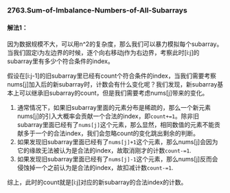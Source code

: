 ### 2763.Sum-of-Imbalance-Numbers-of-All-Subarrays

#### 解法1：
因为数据规模不大，可以用n^2的复杂度，那么我们可以暴力模拟每个subarray。当我们固定i为左边界的时候，逐个向右移动j作为右边界，考察此时[i:j]的subarray里有多少个符合条件的index。

假设在[i:j-1]的旧subarray里已经有count个符合条件的index，当我们需要考察nums[j]加入后的新subarray时，计数会有什么变化呢？我们发现，新subarray基本上可以继承旧subarray的count，但是我们需要考虑nums[j]带来的变化。

1. 通常情况下，如果旧subarray里面的元素分布是稀疏的，那么一个新元素nums[j]的引入大概率会贡献一个合法的index，即`count+=1`。除非旧subarray里面已经有了`nums[j]`这个元素，那么显然，相同数值的元素不能贡献多于一个的合法index，我们会忽略count的变化跳出剩余的判断。
2. 如果发现旧subarray里面已经有了`nums[j]+1`这个元素，那么nums[j]会因为它的缘故无法被认为是合法的index，故取消刚才的计数`count-=1`.
3. 如果发现旧subarray里面已经有了`nums[j]-1`这个元素，那么nums[j]反而会侵蚀掉一个之前认为是合法的index，故扣减计数`count-=1`.

综上，此时的count就是[i:j]对应的新subarray的合法index的计数。
